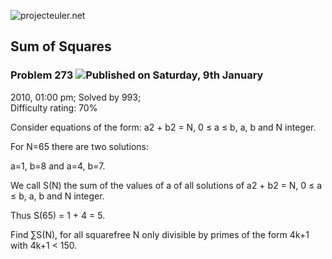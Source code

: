 ![projecteuler.net](images/print_page_logo.png)

## Sum of Squares

### Problem 273 ![](images/icon_info.png)Published on Saturday, 9th January
2010, 01:00 pm; Solved by 993;  
Difficulty rating: 70%

Consider equations of the form: a2 \+ b2 = N, 0 ≤ a ≤ b, a, b and N integer.

For N=65 there are two solutions:

a=1, b=8 and a=4, b=7.

We call S(N) the sum of the values of a of all solutions of a2 \+ b2 = N, 0 ≤
a ≤ b, a, b and N integer.

Thus S(65) = 1 + 4 = 5.

Find ∑S(N), for all squarefree N only divisible by primes of the form 4k+1
with 4k+1 &lt; 150.

  
  


